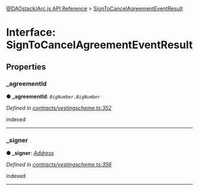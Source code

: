 [@DAOstack/Arc.js API Reference](../README.md) > [SignToCancelAgreementEventResult](../interfaces/signtocancelagreementeventresult.md)



# Interface: SignToCancelAgreementEventResult


## Properties
<a id="_agreementid"></a>

###  _agreementId

**●  _agreementId**:  *`BigNumber.BigNumber`* 

*Defined in [contracts/vestingscheme.ts:352](https://github.com/daostack/arc.js/blob/0fff6d4/lib/contracts/vestingscheme.ts#L352)*



indexed




___

<a id="_signer"></a>

###  _signer

**●  _signer**:  *[Address](../#address)* 

*Defined in [contracts/vestingscheme.ts:356](https://github.com/daostack/arc.js/blob/0fff6d4/lib/contracts/vestingscheme.ts#L356)*



indexed




___


